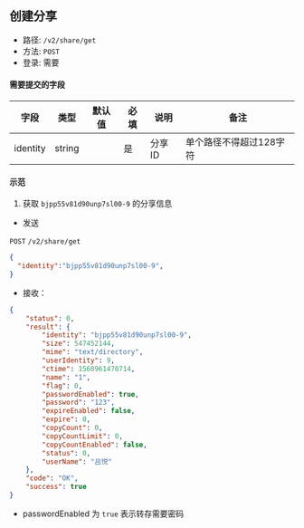 

## 创建分享

* 路径: ```/v2/share/get```
* 方法: ```POST```
* 登录: 需要

#### 需要提交的字段

| 字段          	| 类型    	| 默认值 	| 必填 	| 说明               	| 备注                         	|
|---------------	|---------	|--------	|------	|--------------------	|------------------------------	|
| identity          | string  	|        	| 是   	| 分享ID           	|   单个路径不得超过128字符   	|


#### 示范

1. 获取 ```bjpp55v81d90unp7sl00-9``` 的分享信息
* 发送

```POST``` ```/v2/share/get```

```json
{
  "identity":"bjpp55v81d90unp7sl00-9",
}
```

* 接收：

```json
{
    "status": 0,
    "result": {
        "identity": "bjpp55v81d90unp7sl00-9",
        "size": 547452144,
        "mime": "text/directory",
        "userIdentity": 9,
        "ctime": 1560961470714,
        "name": "1",
        "flag": 0,
        "passwordEnabled": true,
        "password": "123",
        "expireEnabled": false,
        "expire": 0,
        "copyCount": 0,
        "copyCountLimit": 0,
        "copyCountEnabled": false,
        "status": 0,
        "userName": "吕悦"
    },
    "code": "OK",
    "success": true
}
```

* passwordEnabled 为 ``` true ``` 表示转存需要密码
